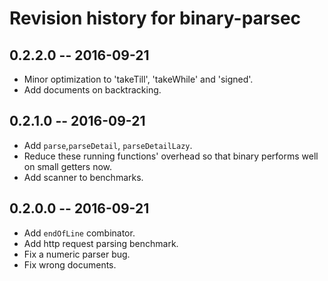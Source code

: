 # Revision history for binary-parsec

## 0.2.2.0  -- 2016-09-21

* Minor optimization to 'takeTill', 'takeWhile' and 'signed'.
* Add documents on backtracking.

## 0.2.1.0  -- 2016-09-21

* Add `parse`,`parseDetail`, `parseDetailLazy`.
* Reduce these running functions' overhead so that binary performs well on small getters now.
* Add scanner to benchmarks.

## 0.2.0.0  -- 2016-09-21

* Add `endOfLine` combinator.
* Add http request parsing benchmark.
* Fix a numeric parser bug.
* Fix wrong documents.
